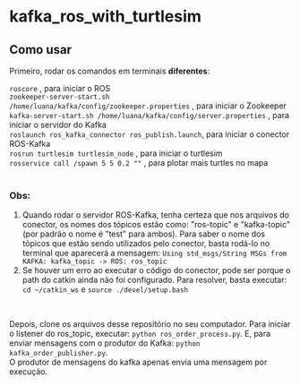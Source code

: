 # kafka_ros_with_turtlesim

## Como usar
Primeiro, rodar os comandos em terminais <b>diferentes</b>:
<br/>

```roscore``` , para iniciar o ROS <br/>
```zookeeper-server-start.sh /home/luana/kafka/config/zookeeper.properties``` , para iniciar o Zookeeper <br/>
```kafka-server-start.sh /home/luana/kafka/config/server.properties``` , para iniciar o servidor do Kafka <br/>
```roslaunch ros_kafka_connector ros_publish.launch```, para iniciar o conector ROS-Kafka <br/>
```rosrun turtlesim turtlesim_node``` , para iniciar o turtlesim <br/>
```rosservice call /spawn 5 5 0.2 ""``` , para plotar mais turtles no mapa <br/>
<br/>

### Obs:
1) Quando rodar o servidor ROS-Kafka, tenha certeza que nos arquivos do conector, os nomes dos tópicos estão como: "ros-topic" e "kafka-topic" (por padrão o nome é "test" para ambos). Para saber o nome dos tópicos que estão sendo utilizados pelo conector, basta rodá-lo no terminal que aparecerá a mensagem:
```Using std_msgs/String MSGs from KAFKA: kafka_topic -> ROS: ros_topic```<br/>
2) Se houver um erro ao executar o código do conector, pode ser porque o path do catkin ainda não foi configurado. Para resolver, basta executar: ```cd ~/catkin_ws``` e ```source ./devel/setup.bash	```

<br/>

Depois, clone os arquivos desse repositório no seu computador. Para iniciar o listener do ros_topic, executar: ```python ros_order_process.py```. E, para enviar mensagens com o produtor do Kafka: ```python kafka_order_publisher.py```. <br/>
O produtor de mensagens do kafka apenas envia uma mensagem por execução. 
